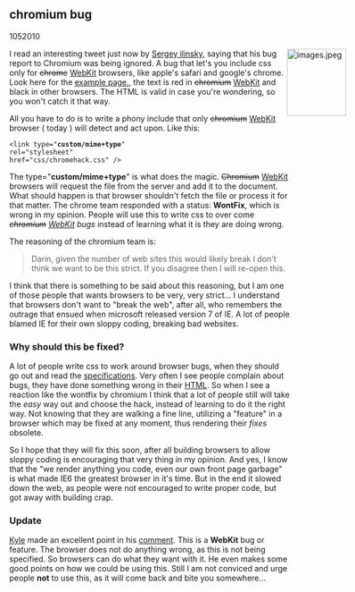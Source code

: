 <article><h2>chromium bug</h2><time><span class="day">10</span><span class="month">5</span><span class="year">2010</span></time><p><img style="float: right; margin-right: -100px;" title="images.jpeg" src="http://wnas.nl/user/files/images_20100510085318.jpeg" border="0" alt="images.jpeg" width="106" height="120" />I read an interesting tweet just now by <a href="http://twitter.com/ilinsky/statuses/13744604447">Sergey ilinsky﻿</a>, saying that his bug report to Chromium was being ignored. A bug that let's you include css only for <del>chrome</del> <ins>WebKit</ins> browsers, like apple's safari and google's chrome. Look here for the <a href="http://wnas.nl/files/chromebug/index.html">example page.</a>, the text is red in <del>chromium</del> <ins>WebKit</ins> and black in other browsers. The HTML is valid in case you're wondering, so you won't catch it that way.</p><p>All you have to do is to write a phony include that only <del>chromium</del> <ins>WebKit</ins> browser ( today ) will detect and act upon. Like this:</p><pre><code>&lt;link type="<strong>custom/mime+type</strong>"<br />rel="stylesheet" <br />href="css/chromehack.css" /&gt;</code></pre><p>The type="<strong>custom/mime+type</strong>" is what does the magic. <del>Chromium</del> <ins>WebKit</ins> browsers will request the file from the server and add it to the document. What should happen is that browser shouldn't fetch the file or process it for that matter. The chrome team responded with a status: <strong>WontFix</strong>, which is wrong in my opinion. People will use this to write css to over come <em><del>chromium</del> <ins>WebKit</ins> bugs</em> instead of learning what it is they are doing wrong.</p><p>The reasoning of the chromium team is:</p><blockquote cite="http://code.google.com/u/jon@chromium.org/"><p>Darin, given the number of web sites this would likely break I don't think we want to be this strict.  If you disagree then I will re-open this.</p></blockquote><p>I think that there is something to be said about this reasoning, but I am one of those people that wants browsers to be very, very strict... I understand that browsers don't want to "break the web", after all, who remembers the outrage that ensued when microsoft released version 7 of IE. A lot of people blamed IE for their own sloppy coding, breaking bad websites.</p><h3>Why should this be fixed?</h3><p>A lot of people write css to work around browser bugs, when they should go out and read the <a href="http://www.w3.org/TR/CSS2/">specifications</a>. Very often I see people complain about bugs, they have done something wrong in their <a href="http://wnas.nl/invalid-html">HTML</a>. So when I see a reaction like the wontfix by chromium I think that a lot of people still will take the <em>easy</em> way out and choose the hack, instead of learning to do it the right way. Not knowing that they are walking a fine line, utilizing a "feature" in a browser which may be fixed at any moment, thus rendering their <em>fixes</em> obsolete.</p><p>So I hope that they will fix this soon, after all building browsers to allow sloppy coding is encouraging that very thing in my opinion. And yes, I know that the "we render anything you code, even our own front page garbage" is what made IE6 the greatest browser in it's time. But in the end it slowed down the web, as people were not encouraged to write proper code, but got away with building crap.</p><h3>Update</h3><p><a href="http://blog.getify.com/">Kyle</a> made an excellent point in his <a href="http://wnas.nl/chromium-bug#comment-18947">comment</a>. This is a <strong>WebKit</strong> bug or feature. The browser does not do anything wrong, as this is not being specified. So browsers can do what they want with it. He even makes some good points on how we could be using this. Still I am not conviced and urge people <strong>not</strong> to use this, as it will come back and bite you somewhere...</p></article>